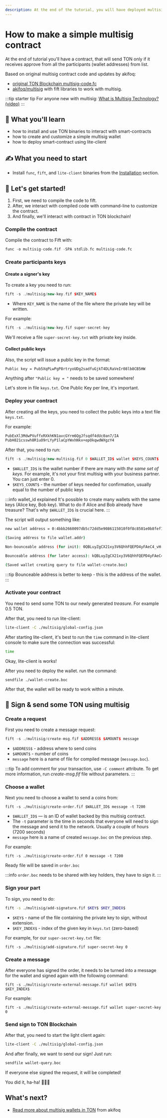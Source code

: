```yaml
---
description: At the end of the tutorial, you will have deployed multisig contract in TON Blockchain.
---
```


# How to make a simple multisig contract

At the end of tutorial you'll have a contract, that will send TON only if it receives approve from all the participants (wallet addresses) from list.

Based on original multisig contract code and updates by akifoq:
- [original TON Blockchain multisig-code.fc](https://github.com/ton-blockchain/ton/blob/master/crypto/smartcont/multisig-code.fc)
- [akifoq/multisig](https://github.com/akifoq/multisig) with fift libraries to work with multisig.

:::tip starter tip
For anyone new with multisig: [What is Multisig Technology? (video)](https://www.youtube.com/watch?v=yeLqe_gg2u0)
:::

## 📖 What you'll learn

- how to install and use TON binaries to interact with smart-contracts
- how to create and customize a simple multisig wallet 
- how to deploy smart-contract using lite-client

## ✍️ What you need to start

- Install `func`, `fift`, and `lite-client` binaries from the [Installation](/develop/smart-contracts/environment/installation) section.


## 🚀 Let's get started!

1. First, we need to compile the code to fift.
2. After, we interact with compiled code with command-line to customize the contract.
3. And finally, we'll interact with contract in TON blockchain!

### Compile the contract

Compile the contract to Fift with:

```cpp
func -o multisig-code.fif -SPA stdlib.fc multisig-code.fc
```

### Create participants keys

#### Create a signer's key

To create a key you need to run:

```cpp
fift -s ./multisig/new-key.fif $KEY_NAME$
```

* Where `KEY_NAME` is the name of the file where the private key will be written.

For example:

```cpp
fift -s ./multisig/new-key.fif super-secret-key
```

We'll receive a file `super-secret-key.txt` with private key inside.

#### Collect public keys

Also, the script will issue a public key in the format:

```
Public key = Pub5XqPLwPgP8rtryoUDg2sadfuGjkT4DLRaVeIr08lb8CB5HW
```

Anything after `"Public key = "` needs to be saved somewhere!

Let's store in file `keys.txt`. One Public Key per line, it's important.

### Deploy your contract

After creating all the keys, you need to collect the public keys into a text file `keys.txt`.

For example:

```bash
PubExXl3MdwPVuffxRXkhKN1avcGYrm6QgJfsqdf4dUc0an7/IA
PubH821csswh8R1uO9rLYyP1laCpYWxhNkx+epOkqwdWXgzY4
```

After that, you need to run:

```cpp
fift -s ./multisig/new-multisig.fif 0 $WALLET_ID$ wallet $KEYS_COUNT$ ./keys.txt
```

* `$WALLET_ID$` is the wallet number if there are many with _the same set of keys_. For example, it's not your first multisig with your business partner. You can just enter 0.
* `$KEYS_COUNT$` - the number of keys needed for confirmation, usually equal to the number of public keys

:::info wallet_id explained
It's possible to create many wallets with the same keys (Alice key, Bob key). What to do if Alice and Bob already have treasure? That's why `$WALLET_ID$` is crucial here.
:::

The script will output something like:

```bash
new wallet address = 0:4bbb2660097db5c72dd5e9086115010f0f8c8501e0b8fef1fe318d9de5d0e501

(Saving address to file wallet.addr)

Non-bounceable address (for init): 0QBLuyZgCX21xy3V6QhhFQEPD4yFAeC4_vH-MY2d5dDlAbel

Bounceable address (for later access): kQBLuyZgCX21xy3V6QhhFQEPD4yFAeC4_vH-MY2d5dDlAepg

(Saved wallet creating query to file wallet-create.boc)
```

:::tip
Bounceable address is better to keep - this is the address of the wallet.
:::

### Activate your contract

You need to send some TON to our newly generated _treasure_. For example 0.5 TON.

After that, you need to run lite-client:

```bash
lite-client -C ./multisig/global-config.json
```

After starting lite-client, it's best to run the `time` command in lite-client console to make sure the connection was successful:

```bash
time
```

Okay, lite-client is works!

After you need to deploy the wallet. run the command:

```
sendfile ./wallet-create.boc
```

After that, the wallet will be ready to work within a minute.


## 🦄 Sign & send some TON using multisig

### Create a request

First you need to create a message request:

```cpp
fift -s ./multisig/create-msg.fif $ADDRESS$ $AMOUNT$ message
```

* `$ADDRESS$` - address where to send coins
* `$AMOUNT$` - number of coins
* `message` here is a name of file for compiled message (`message.boc`).

:::tip
To add comment for your transaction, use `-C comment` attribute. To get more information, run _create-msg.fif_ file without parameters.
:::

### Choose a wallet

Next you need to choose a wallet to send a coins from:

```
fift -s ./multisig/create-order.fif $WALLET_ID$ message -t 7200
```

* `$WALLET_ID$` — is an ID of wallet backed by this multisig contract.
* The `-t` parameter is the time in seconds that everyone will need to sign the message and send it to the network. Usually a couple of hours (7200 seconds)
* `message` here is a name of created `message.boc` on the previous step.

For example:

```
fift -s ./multisig/create-order.fif 0 message -t 7200
```

Ready file will be saved in `order.boc`

:::info
`order.boc` needs to be shared with key holders, they have to sign it.
:::

### Sign your part

To sign, you need to do:

```bash
fift -s ./multisig/add-signature.fif $KEY$ $KEY_INDEX$
```

* `$KEY$` - name of the file containing the private key to sign, without extension.
* `$KEY_INDEX$` - index of the given key in `keys.txt` (zero-based)

For example, for our `super-secret-key.txt` file:

```
fift -s ./multisig/add-signature.fif super-secret-key 0
```

### Create a message

After everyone has signed the order, it needs to be turned into a message for the wallet and signed again with the following command:
```
fift -s ./multisig/create-external-message.fif wallet $KEY$ $KEY_INDEX$
```

For example:
```
fift -s ./multisig/create-external-message.fif wallet super-secret-key 0
```

### Send sign to TON Blockchain

After that, you need to start the light client again:

```bash
lite-client -C ./multisig/global-config.json
```

And after finally, we want to send our sign! Just run:

```bash
sendfile wallet-query.boc
```

If everyone else signed the request, it will be completed!

You did it, ha-ha! 🚀🚀🚀

## What's next?

- [Read more about multisig wallets in TON](https://github.com/akifoq/multisig) from akifoq